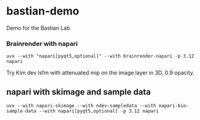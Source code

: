# bastian-demo

Demo for the Bastian Lab

### Brainrender with napari

`uvx --with "napari[pyqt5,optional]" --with brainrender-napari -p 3.12 napari`

Try Kim dev lsfm with attenuated mip on the image layer in 3D, 0.9 opacity.

## napari with skimage and sample data

`uvx --with napari-skimage --with ndev-sampledata --with napari-bio-sample-data --with napari[pyqt5,optional] -p 3.12 napari`
